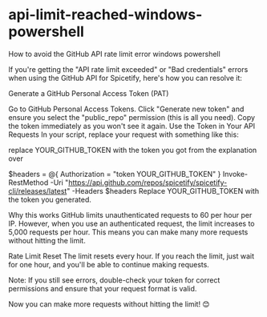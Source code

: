 # api-limit-reached-windows-powershell
How to avoid the GitHub API rate limit error windows powershell





If you're getting the "API rate limit exceeded" or "Bad credentials" errors when using the GitHub API for Spicetify, here's how you can resolve it:

Generate a GitHub Personal Access Token (PAT)

Go to GitHub Personal Access Tokens.
Click "Generate new token" and ensure you select the "public_repo" permission (this is all you need).
Copy the token immediately as you won't see it again.
Use the Token in Your API Requests
In your script, replace your request with something like this:

replace YOUR_GITHUB_TOKEN with the token you got from the explanation over

$headers = @{ Authorization = "token YOUR_GITHUB_TOKEN" }
Invoke-RestMethod -Uri "https://api.github.com/repos/spicetify/spicetify-cli/releases/latest" -Headers $headers
Replace YOUR_GITHUB_TOKEN with the token you generated.

Why this works
GitHub limits unauthenticated requests to 60 per hour per IP. However, when you use an authenticated request, the limit increases to 5,000 requests per hour. This means you can make many more requests without hitting the limit.

Rate Limit Reset
The limit resets every hour. If you reach the limit, just wait for one hour, and you'll be able to continue making requests.

Note: If you still see errors, double-check your token for correct permissions and ensure that your request format is valid.

Now you can make more requests without hitting the limit! 😊
